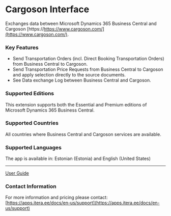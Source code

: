 # Cargoson Interface
Exchanges data between Microsoft Dynamics 365 Business Central and Cargoson 
[https://https://www.cargoson.com/](https://www.cargoson.com/).

### Key Features
* Send Transportation Orders (incl. Direct Booking Transportation Orders) from Business Central to Cargoson.
* Send Transportation Price Requests from Business Central to Cargoson and apply selection directly to the source documents.    
* See Data exchange Log between Business Central and Cargoson.

### Supported Editions
This extension supports both the Essential and Premium editions of Microsoft Dynamics 365 Business Central.

### Supported Countries
All countries where Business Central and Cargoson services are available.

### Supported Languages
The app is available in: Estonian (Estonia) and English (United States)

---

[User Guide](help.md)

### Contact Information
For more information and pricing please contact:  
[https://apps.itera.ee/docs/en-us/support](https://apps.itera.ee/docs/en-us/support)
